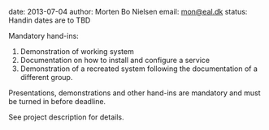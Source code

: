 date: 2013-07-04
author: Morten Bo Nielsen
email: mon@eal.dk
status: Handin dates are to TBD

Mandatory hand-ins:

1. Demonstration of working system
2. Documentation on how to install and configure a service
3. Demonstration of a recreated system following the documentation of a different group.

Presentations, demonstrations and other hand-ins are mandatory and must be turned in before deadline. 

See project description for details.
